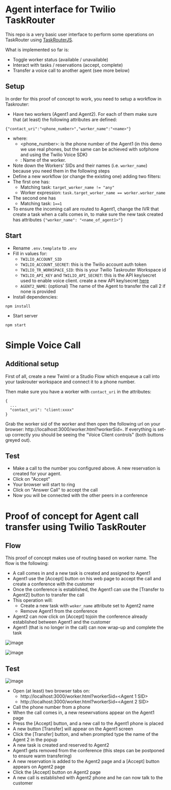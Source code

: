 # Agent interface for Twilio TaskRouter 

This repo is a very basic user interface to perform some operations on TaskRouter using [TaskRouterJS](https://www.twilio.com/docs/taskrouter/js-sdk). 

What is implemented so far is: 
* Toggle worker status (available / unavailable)
* Interact with tasks / reservations (accept, complete)
* Transfer a voice call to another agent (see more below)

## Setup 

In order for this proof of concept to work, you need to setup a workflow in Taskrouter: 
* Have two workers (Agent1 and Agent2). For each of them make sure that (at least) the following attributes are defined: 
```
{"contact_uri":"<phone_number>","worker_name":"<name>"}
```
  * where: 
    * <phone_number>: is the phone number of the Agent1 (in this demo we use real phones, but the same can be achieved with sofphone and using the Twilio Voice SDK)
    * <name>: Name of the worker.
* Note down the Workers' SIDs and their names (i.e. `worker_name`) because you need them in the following steps
* Define a new workflow (or change the existing one) adding two filters: 
 * The first one has:
   * Matching task: `target_worker_name != "any"`
   * Worker expression: `task.target_worker_name == worker.worker_name`
 * The second one has
   * Matching task: `1==1`
* To ensure the incoming call are routed to Agent1, change the IVR that create a task when a calls comes in, to make sure the new task created has attributes `{"worker_name": "<name_of_agent1>"}`
 
## Start

* Rename `.env.template` to `.env`
* Fill in values for:
  * `TWILIO_ACCOUNT_SID`
  * `TWILIO_ACCOUNT_SECRET`: this is the Twilio account auth token
  * `TWILIO_TR_WORKSPACE_SID`: this is your Twilio Taskrouter Workspace id
  * `TWILIO_API_KEY` and `TWILIO_API_SECRET`: this is the API key/secret used to enable voice client. create a new API key/secret [here](https://www.twilio.com/console/phone-numbers/project/api-keys)
  * `AGENT2_NAME`: (optional) The name of the Agent to transfer the call 2 if none is provided
* Install dependencies:
```
npm install
```
* Start server
```
npm start
```

# Simple Voice Call 

## Additional setup 
 
First of all, create a new Twiml or a Studio Flow which enqueue a call into your taskrouter workspace and connect it to a phone number.   

Then make sure you have a worker with `contact_uri` in the attributes:  

```
{
  ...
  "contact_uri": "client:xxxx"
}
```

Grab the worker sid of the  worker and then open the following url on your browser: http://localhost:3000/worker.html?workerSid=<WKXXXXX>. If everything is set-up correctly you should be seeing the "Voice Client controls" (both buttons greyed out). 


## Test 

* Make a call to the number you configured above. A new reservation is created for your agent. 
* Click on "Accept"
* Your browser will start to ring 
* Click on "Answer Call" to accept the call 
* Now you will be connected with the other peers in a conference

# Proof of concept for Agent call transfer using Twilio TaskRouter

## Flow

This proof of concept makes use of routing based on worker name. The flow is the following: 
* A call comes in and a new task is created and assigned to Agent1
* Agent1 use the [Accept] button on his web page to accept the call and create a conference with the customer
* Once the conference is established, the Agent1 can use the [Transfer to Agent2] button to transfer the call
* This operation will: 
  * Create a new task with `woker_name` attribute set to Agent2 name 
  * Remove Agent1 from the conference
* Agent2 can now click on [Accept] tojoin the conference already established between Agent1 and the customer
* Agent1 (that is no longer in the call) can now wrap-up and complete the task 

![image](https://user-images.githubusercontent.com/40210035/70337380-dcd3d600-1842-11ea-9465-c31d84108751.png)


![image](https://user-images.githubusercontent.com/54728384/70321829-53aba780-1820-11ea-93fa-6e5c13fb1fb4.png)

## Test 

![image](https://user-images.githubusercontent.com/54728384/70262423-3a591b80-178c-11ea-8ea7-6d5c7816cb96.png)

* Open (at least) two browser tabs on:
  * http://localhost:3000/worker.html?workerSid=<Agent 1 SID>
  * http://localhost:3000/worker.html?workerSid=<Agent 2 SID>
* Call the phone number from a phone 
* When the call comes in, a new  resewrvations appear on the Agent1 page
* Press the [Accept] button, and a new call to the Agent1 phone is placed 
* A new button [Transfer] will appear on the Agent1 screen
* Click the [Transfer] button, and when prompted type the name of the Agent 2 in the popup
* A new task is created and reserved to Agent2
* Agent1 gets removed from the conference (this steps can be postponed to ensure warm transfering) 
* A new reservation is added to the Agent2 page and a [Accept] button appears on Agent2 page
* Click the [Accept] button on Agent2 page
* A new call is established with Agent2 phone and he can now talk to the customer
